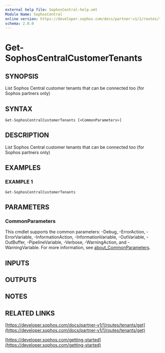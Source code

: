 ```yaml
---
external help file: SophosCentral-help.xml
Module Name: SophosCentral
online version: https://developer.sophos.com/docs/partner-v1/1/routes/tenants/get
schema: 2.0.0
---
```


# Get-SophosCentralCustomerTenants

## SYNOPSIS
List Sophos Central customer tenants that can be connected too (for Sophos partners only)

## SYNTAX

```
Get-SophosCentralCustomerTenants [<CommonParameters>]
```

## DESCRIPTION
List Sophos Central customer tenants that can be connected too (for Sophos partners only)

## EXAMPLES

### EXAMPLE 1
```
Get-SophosCentralCustomerTenants
```

## PARAMETERS

### CommonParameters
This cmdlet supports the common parameters: -Debug, -ErrorAction, -ErrorVariable, -InformationAction, -InformationVariable, -OutVariable, -OutBuffer, -PipelineVariable, -Verbose, -WarningAction, and -WarningVariable. For more information, see [about_CommonParameters](http://go.microsoft.com/fwlink/?LinkID=113216).

## INPUTS

## OUTPUTS

## NOTES

## RELATED LINKS

[https://developer.sophos.com/docs/partner-v1/1/routes/tenants/get](https://developer.sophos.com/docs/partner-v1/1/routes/tenants/get)

[https://developer.sophos.com/getting-started](https://developer.sophos.com/getting-started)

